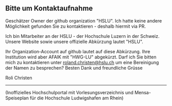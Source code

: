 ## Bitte um Kontaktaufnahme

Geschätzer Owner der github organization "HSLU".
Ich hatte keine andere Möglichkeit gefunden Sie zu kontaktieren - deshalb hiermit via PR.

Ich bin Mitarbeiter an der HSLU - der Hochschule Luzern in der Schweiz.
Unsere Website sowie unsere offizielle Abkürzung lautet "HSLU".

Ihr Organization-Account auf github lautet auf diese Abkürzung. Ihre Institution wird aber AFAIK mit "HWG-LU" abgekürzt.
Darf ich Sie bitten mich zu kontaktieren unter roland.christen@hslu.ch um eine Bereinigung der Namen zu besprechen?
Besten Dank und freundliche Grüsse

Roli Christen



----
(Inoffizielles Hochschulportal mit Vorlesungsverzeichnis und Mensa-Speiseplan für die Hochschule Ludwigshafen am Rhein)
